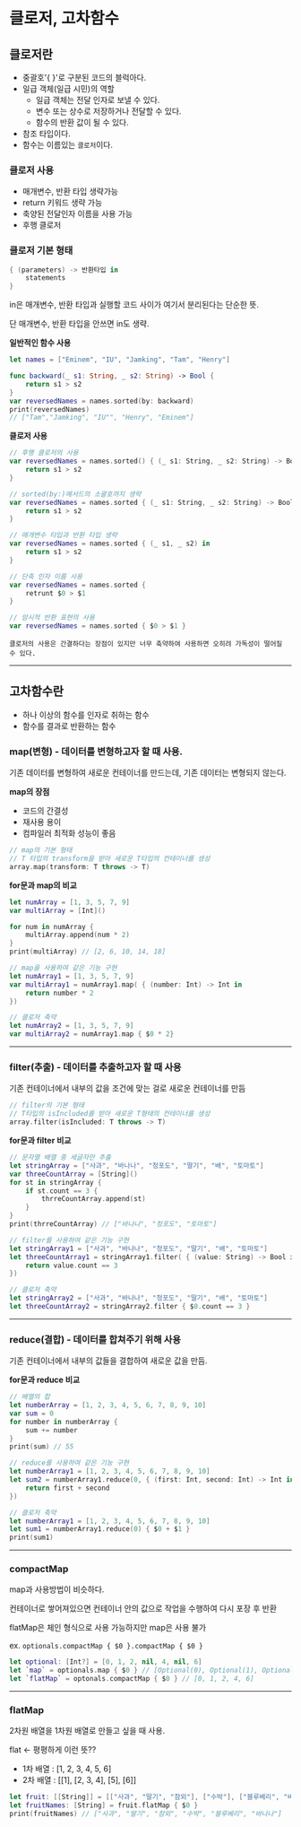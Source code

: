 # 클로저, 고차함수

## 클로저란

- 중괄호'{ }'로 구분된 코드의 블럭아다.
- 일급 객체(일급 시민)의 역할
  - 일급 객체는 전달 인자로 보낼 수 있다.
  - 변수 또는 상수로 저장하거나 전달할 수 있다.
  - 함수의 반환 값이 될 수 있다.
- 참조 타입이다.
- 함수는 이름있는 `클로저`이다.

### 클로저 사용

- 매개변수, 반환 타입 생략가능
- return 키워드 생략 가능
- 축양된 전달인자 이름을 사용 가능
- 후행 클로저

### 클로저 기본 형태

```swift
{ (parameters) -> 반환타입 in
    statements
}
```

in은 매개변수, 반환 타입과 실행할 코드 사이가 여기서 분리된다는 단순한 뜻.

단 매개변수, 반환 타입을 안쓰면 in도 생략.

**일반적인 함수 사용**

```swift
let names = ["Eminem", "IU", "Jamking", "Tam", "Henry"]

func backward(_ s1: String, _ s2: String) -> Bool {
    return s1 > s2
}
var reversedNames = names.sorted(by: backward)
print(reversedNames)
// ["Tam","Jamking", "IU"", "Henry", "Eminem"]
```

**클로저 사용**

```swift
// 후행 클로저의 사용
var reversedNames = names.sorted() { (_ s1: String, _ s2: String) -> Bool in
    return s1 > s2
}

// sorted(by:)메서드의 소괄호까지 생략
var reversedNames = names.sorted { (_ s1: String, _ s2: String) -> Bool in
    return s1 > s2
}

// 매개변수 타입과 반환 타입 생략
var reversedNames = names.sorted { (_ s1, _ s2) in
    return s1 > s2
}

// 단축 인자 이름 사용
var reversedNames = names.sorted {
    retrunt $0 > $1
}

// 암시적 반환 표현의 사용
var reversedNames = names.sorted { $0 > $1 }
```

`클로저의 사용은 간결하다는 장점이 있지만 너무 축약하여 사용하면 오히려 가독성이 떨어질 수 있다.`

---

## 고차함수란

- 하나 이상의 함수를 인자로 취하는 함수
- 함수를 결과로 반환하는 함수

### map(변형) - 데이터를 변형하고자 할 때 사용.

기존 데이터를 변형하여 새로운 컨테이너를 만드는데, 기존 데이터는 변형되지 않는다.

**map의 장점**

- 코드의 간결성
- 재사용 용이
- 컴파일러 최적화 성능이 좋음

```swift
// map의 기본 형태
// T 타입의 transform을 받아 새로운 T타입의 컨테이너를 생성
array.map(transform: T throws -> T)
```

**for문과 map의 비교**

```swift
let numArray = [1, 3, 5, 7, 9]
var multiArray = [Int]()

for num in numArray {
    multiArray.append(num * 2)
}
print(multiArray) // [2, 6, 10, 14, 18]

// map을 사용하여 같은 기능 구현
let numArray1 = [1, 3, 5, 7, 9]
var multiArray1 = numArray1.map( { (number: Int) -> Int in
    return number * 2
})

// 클로저 축약
let numArray2 = [1, 3, 5, 7, 9]
var multiArray2 = numArray1.map { $0 * 2}
```

---

### filter(추출) - 데이터를 추출하고자 할 때 사용

기존 컨테이너에서 내부의 값을 조건에 맞는 걸로 새로운 컨테이너를 만듬

```swift
// filter의 기본 형태
// T타입의 isIncluded를 받아 새로운 T형태의 컨테이너를 생성
array.filter(isIncluded: T throws -> T)
```

**for문과 filter 비교**

```swift
// 문자열 배열 중 세글자만 추출
let stringArray = ["사과", "바나나", "청포도", "딸기", "배", "토마토"]
var threeCountArray = [String]()
for st in stringArray {
    if st.count == 3 {
        thrreCountArray.append(st)
    }
}
print(thrreCountArray) // ["바나나", "청포도", "토마토"]

// filter를 사용하여 같은 기능 구현
let stringArray1 = ["사과", "바나나", "청포도", "딸기", "배", "토마토"]
let threeCountArray1 = stringArray1.filter( { (value: String) -> Bool in
    return value.count == 3
})

// 클로저 축약
let stringArray2 = ["사과", "바나나", "청포도", "딸기", "배", "토마토"]
let threeCountArray2 = stringArray2.filter { $0.count == 3 }
```

---

### reduce(결합) - 데이터를 합쳐주기 위해 사용

기존 컨테이너에서 내부의 값들을 결합하여 새로운 값을 만듬.

**for문과 reduce 비교**

```swift
// 배열의 합
let numberArray = [1, 2, 3, 4, 5, 6, 7, 8, 9, 10]
var sum = 0
for number in numberArray {
    sum += number
}
print(sum) // 55

// reduce를 사용하여 같은 기능 구현
let numberArray1 = [1, 2, 3, 4, 5, 6, 7, 8, 9, 10]
let sum2 = numberArray1.reduce(0, { (first: Int, second: Int) -> Int in
    return first + second
})

// 클로저 축약
let numberArray1 = [1, 2, 3, 4, 5, 6, 7, 8, 9, 10]
let sum1 = numberArray1.reduce(0) { $0 + $1 }
print(sum1)
```

---

### compactMap

map과 사용방법이 비슷하다.

컨테이너로 쌓어져있으면 컨테이너 안의 값으로 작업을 수행하여 다시 포장 후 반환

flatMap은 체인 형식으로 사용 가능하지만 map은 사용 불가

ex. `optionals.compactMap { $0 }.compactMap { $0 }`

```swift
let optional: [Int?] = [0, 1, 2, nil, 4, nil, 6]
let `map` = optionals.map { $0 } // [Optional(0), Optional(1), Optional(2), nil, Optional(4), nil, Optional(6)]
let `flatMap` = optonals.compactMap { $0 } // [0, 1, 2, 4, 6]
```

---

### flatMap

2차원 배열을 1차원 배열로 만들고 싶을 때 사용.

flat <- 평평하게 이런 뜻??

- 1차 배열 : [1, 2, 3, 4, 5, 6]
- 2차 배열 : [[1], [2, 3, 4], [5], [6]]

```swift
let fruit: [[String]] = [["사과", "딸기", "참외"], ["수박"], ["블루베리", "바나나"]]
let fruitNames: [String] = fruit.flatMap { $0 }
print(fruitNames) // ["사과", "딸기", "참외", "수박", "블루베리", "바나나"]
```
